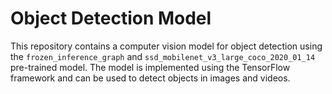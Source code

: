 # Object Detection Model

This repository contains a computer vision model for object detection using the `frozen_inference_graph` and `ssd_mobilenet_v3_large_coco_2020_01_14` pre-trained model. The model is implemented using the TensorFlow framework and can be used to detect objects in images and videos.
